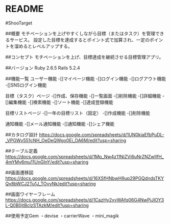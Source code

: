 # README
#ShooTarget

##概要
モチベーションを上げやすくしながら目標（またはタスク）を管理できるサービス。
設定した目標を達成するとポイント式で加算され、一定のポイントを溜めるとレベルアップする。

##コンセプト
モチベーションを上げ、目標達成を継続させる目標管理アプリ。

##バージョン
Ruby 2.6.5
Rails 5.2.4

##機能一覧
ユーザー機能
  -[]マイページ機能
  -[]ログイン機能
  -[]ログアウト機能
  -[]SNSログイン機能

目標（タスク）ページ
  -[]作成、保存機能
  -[]一覧画面
  -[]削除機能
  -[]詳細機能
  -[]編集機能
  -[]検索機能
  -[]ソート機能
  -[]達成登録機能

目標リストページ
  -[]一年の目標リスト（固定）
  -[]作成機能
  -[]削除機能

通知機能
  -[]メール通知機能
  -[]通知機能
  -[]シェア機能


##カタログ設計
https://docs.google.com/spreadsheets/d/1UN0kiaEfbPuDL-_VPGWv551cNH_OeDeQWgo0Ei_OA6M/edit?usp=sharing

##テーブル定義
https://docs.google.com/spreadsheets/d/1Mp_Nw4z11NiZVi6uNrZNZwIIfH_4mYMy6mu11UnGInY/edit?usp=sharing

##画面遷移図
https://docs.google.com/spreadsheets/d/16XSfHNbwH9up29PGQdndsTKYQy8bWCJ2Tu1J_TOvyNk/edit?usp=sharing

##画面ワイヤーフレーム
https://docs.google.com/spreadsheets/d/1CazHy2yvWAfq06G4NwPiJIOY3L-Q0B0jtBclzSTAzkM/edit?usp=sharing

##使用予定Gem
・devise
・carrierWave
・mini_magik
